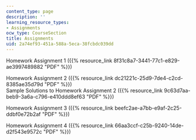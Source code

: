 ```yaml
---
content_type: page
description: ''
learning_resource_types:
- Assignments
ocw_type: CourseSection
title: Assignments
uid: 2a74ef93-451a-588a-5eca-38fcbdc039dd
---
```


Homework Assignment 1 ({{% resource_link 8f31c8a7-3441-77c1-e829-ae3997489882 "PDF" %}})

Homework Assignment 2 ({{% resource_link dc21221c-25d9-7de4-c2cd-8385ae35d79d "PDF" %}})  
Sample Solutions to Homework Assignment 2 ({{% resource_link 9c63d7aa-beb9-3a6a-c796-e410ddd8ef63 "PDF" %}})

Homework Assignment 3 ({{% resource_link beefc2ae-a7bb-e9af-2c25-ddbf0e72b2af "PDF" %}})

Homework Assignment 4 ({{% resource_link 66aa3ccf-c25b-9240-14de-d2f543e9572c "PDF" %}})